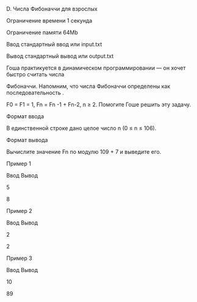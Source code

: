 D. Числа Фибоначчи для взрослых

Ограничение времени	1 секунда

Ограничение памяти	64Mb

Ввод	стандартный ввод или input.txt

Вывод	стандартный вывод или output.txt

Гоша практикуется в динамическом программировании — он хочет быстро считать числа 

Фибоначчи. Напомним, что числа Фибоначчи определены как последовательность .

F0 = F1 = 1, Fn = Fn -1 + Fn-2, n ≥ 2. Помогите Гоше решить эту задачу.

Формат ввода

В единственной строке дано целое число n (0 ≤ n ≤ 106).

Формат вывода

Вычислите значение Fn по модулю 109 + 7 и выведите его.

Пример 1

Ввод	Вывод

5

8

Пример 2

Ввод	Вывод

2

2

Пример 3

Ввод	Вывод

10

89

